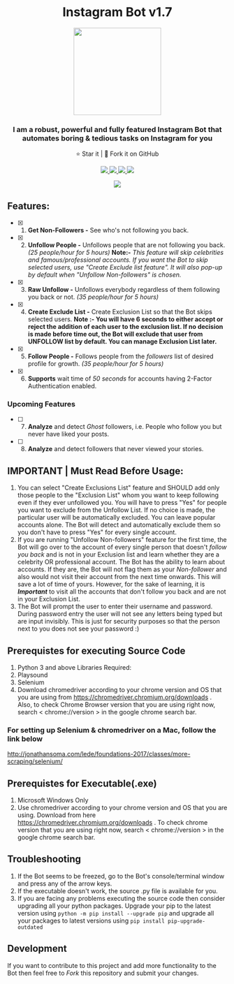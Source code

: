 <h1 align="center">Instagram Bot v1.7</h1>
<p align="center">
<img src="https://imgur.com/nu9qFI0.png" width='200'>
  <h3 align='center'>I am a robust, powerful and fully featured Instagram Bot that automates boring & tedious tasks on Instagram for you</h3>
</p>
  <p align="center">⭐️ Star it | 🔱 Fork it on GitHub </p>
  <p align="center">
    <a href="https://github.com/timgrossmann/InstaPy/blob/master/LICENSE">
      <img src="https://img.shields.io/badge/license-GPLv3-blue.svg" />
    </a>
    <a href="https://github.com/SeleniumHQ/selenium">
      <img src="https://img.shields.io/badge/built%20with-Selenium-yellow" />
    </a>
    <a href="https://www.python.org/">
    	<img src="https://img.shields.io/badge/built%20with-Python3-blueviolet" />
    </a>
      <img src='https://img.shields.io/badge/118-Stars-brightgreen'>
  </p>
<p align='center'><a href='https://github.com/Harshp20'><img  src='https://img.shields.io/badge/Coded%20By-Harsh%20Pradhan-red'></a></p>

## Features:
- [x] 1. **Get Non-Followers -** See who's not following you back.
- [x] 2. **Unfollow People -** Unfollows people that are not following you back. *(25 people/hour for 5 hours)* **Note:-** *This feature will skip celebrities and famous/professional accounts. If you want the Bot to skip selected users, use "Create Exclude list feature". It will also pop-up by default when "Unfollow Non-followers" is chosen.*
- [x] 3. **Raw Unfollow -** Unfollows everybody regardless of them following you back or not. *(35 people/hour for 5 hours)*
- [x] 4. **Create Exclude List -** Create Exclusion List so that the Bot skips selected users. **Note :- You will have 6 seconds to either accept or reject the addition of each user to the exclusion list. If no decision is made before time out, the Bot will exclude that user from UNFOLLOW list by default. You can manage Exclusion List later.**
- [x] 5. **Follow People -** Follows people from the *followers* list of desired profile for growth. *(35 people/hour for 5 hours)*
- [x] 6. **Supports** wait time of *50 seconds* for accounts having 2-Factor Authentication enabled.
### Upcoming Features
- [ ] 7. **Analyze** and detect _Ghost_ followers, i.e. People who follow you but never have liked your posts.
- [ ] 8. **Analyze** and detect followers that never viewed your stories.

## IMPORTANT | Must Read Before Usage:
1. You can select "Create Exclusions List" feature and SHOULD add only those people to the "Exclusion List" whom you want to keep following even if they ever unfollowed you. You will have to press "Yes" for people you want to exclude from the Unfollow List. If no choice is made, the particular user will be automatically excluded. You can leave popular accounts alone. The Bot will detect and automatically exclude them so you don't have to press "Yes" for every single account.
2. If you are running "Unfollow Non-followers" feature for the first time, the Bot will go over to the account of every single person that doesn't *follow you back* and is not in your Exclusion list and learn whether they are a celebrity OR professional account. The Bot has the ability to learn about accounts. If they are, the Bot will not flag them as your *Non-follower* and also would not visit their account from the next time onwards. This will save a lot of time of yours. However, for the sake of learning, it is ***Important*** to visit all the accounts that don't follow you back and are not in your Exclusion List.
3. The Bot will prompt the user to enter their username and password. During password entry the user will not see any letters being typed but are input invisibly. This is just for security purposes so that the person next to you does not see your password :)

## Prerequistes for executing Source Code
1. Python 3 and above
Libraries Required:
1. Playsound
2. Selenium
3. Download chromedriver according to your chrome version and OS that you are using from https://chromedriver.chromium.org/downloads . Also, to check Chrome Browser version that you are using right now, search < chrome://version > in the google chrome search bar.

### For setting up Selenium & chromedriver on a Mac, follow the link below
http://jonathansoma.com/lede/foundations-2017/classes/more-scraping/selenium/

## Prerequistes for Executable(.exe)
1. Microsoft Windows Only
2. Use chromedriver according to your chrome version and OS that you are using. Download from here https://chromedriver.chromium.org/downloads . To check chrome version that you are using right now, search < chrome://version > in the google chrome search bar.

## Troubleshooting
1. If the Bot seems to be freezed, go to the Bot's console/terminal window and press any of the arrow keys.
2. If the executable doesn't work, the source .py file is available for you.
3. If you are facing any problems executing the source code then consider upgrading all your python packages. Upgrade your pip to the latest version using `python -m pip install --upgrade pip` and upgrade all your packages to latest versions using `pip install pip-upgrade-outdated`

## Development
If you want to contribute to this project and add more functionality to the Bot then feel free to _Fork_ this repository and submit your changes.
